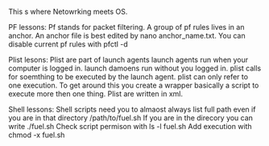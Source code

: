 This s where Netowrking meets OS. 

PF lessons:
  Pf stands for packet filtering.
  A group of pf rules lives in an anchor.
  An anchor file is best edited by nano anchor_name.txt.
  You can disable current pf rules with pfctl -d

Plist lesons:
  Plist are part of launch agents
  launch agents run when your computer is logged in.
  launch damoens run without you logged in.
  plist calls for soemthing to be executed by the launch agent.
  plist can only refer to one execution.
  To get around this you create a wrapper basically a script to execute more then one thing.
  Plist are written in xml.

Shell lessons:
  Shell scripts need you to almaost always list full path even if you are in that directory /path/to/fuel.sh
  If you are in the direcory you can write ./fuel.sh
  Check script permison with ls -l fuel.sh
  Add execution with chmod -x fuel.sh


